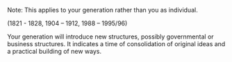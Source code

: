 Note:
 This applies to your generation rather than you as individual.

(1821 - 1828, 1904 – 1912, 1988 – 1995/96)

Your generation will introduce new structures, possibly governmental or business structures. It indicates a time of consolidation of original ideas and a practical building of new ways.